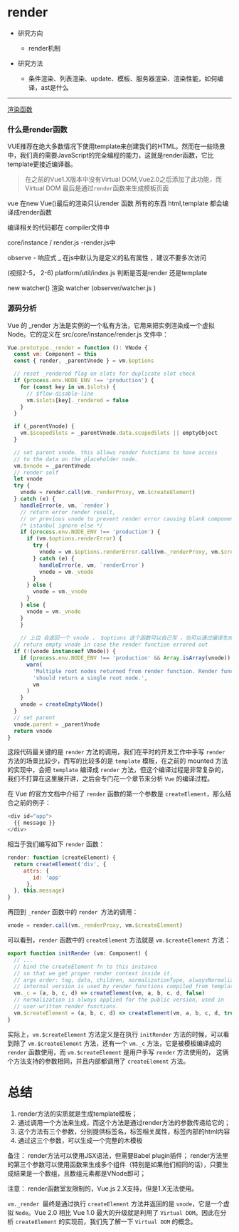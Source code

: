 # render
	
* 研究方向
	- render机制

* 研究方法
	- 条件渲染、列表渲染、update、模板、服务器渲染、渲染性能，如何编译，ast是什么
******

[渲染函数](https://cn.vuejs.org/v2/guide/render-function.html)

### 什么是render函数

VUE推荐在绝大多数情况下使用template来创建我们的HTML。然而在一些场景中，我们真的需要JavaScript的完全编程的能力，这就是render函数，它比template更接近编译器。

>在之前的Vue1.X版本中没有Virtual DOM,Vue2.0之后添加了此功能，而Virtual DOM 最后是通过`render`函数来生成模板页面

vue  在new Vue()最后的渲染只认render 函数 所有的东西 html,template 都会编译成render函数

编译相关的代码都在 compiler文件中

core/instance / render.js -render.js中


observe - 响应式
_ 在js中默认为是定义的私有属性 ，建议不要多次访问 


(视频2-5， 2-6)
platform/util/index.js  判断是否是render 还是template

new watcher() 渲染 watcher (observer/watcher.js )

### 源码分析

Vue 的 _render 方法是实例的一个私有方法，它用来把实例渲染成一个虚拟 Node。它的定义在 src/core/instance/render.js 文件中：
```javascript
Vue.prototype._render = function (): VNode {
  const vm: Component = this
  const { render, _parentVnode } = vm.$options 

  // reset _rendered flag on slots for duplicate slot check
  if (process.env.NODE_ENV !== 'production') {
    for (const key in vm.$slots) {
      // $flow-disable-line
      vm.$slots[key]._rendered = false
    }
  }

  if (_parentVnode) {
    vm.$scopedSlots = _parentVnode.data.scopedSlots || emptyObject
  }

  // set parent vnode. this allows render functions to have access
  // to the data on the placeholder node.
  vm.$vnode = _parentVnode
  // render self
  let vnode
  try {
    vnode = render.call(vm._renderProxy, vm.$createElement)
  } catch (e) {
    handleError(e, vm, `render`)
    // return error render result,
    // or previous vnode to prevent render error causing blank component
    /* istanbul ignore else */
    if (process.env.NODE_ENV !== 'production') {
      if (vm.$options.renderError) {
        try {
          vnode = vm.$options.renderError.call(vm._renderProxy, vm.$createElement, e)
        } catch (e) {
          handleError(e, vm, `renderError`)
          vnode = vm._vnode
        }
      } else {
        vnode = vm._vnode
      }
    } else {
      vnode = vm._vnode
    }
	}
	
	// 上边 会返回一个 vnode ， $options 这个函数可以自己写 ，也可以通过编译生成
  // return empty vnode in case the render function errored out
  if (!(vnode instanceof VNode)) {
    if (process.env.NODE_ENV !== 'production' && Array.isArray(vnode)) {
      warn(
        'Multiple root nodes returned from render function. Render function ' +
        'should return a single root node.',
        vm
      )
    }
    vnode = createEmptyVNode()
  }
  // set parent
  vnode.parent = _parentVnode
  return vnode
}
```
这段代码最关键的是 `render` 方法的调用，我们在平时的开发工作中手写 `render` 方法的场景比较少，而写的比较多的是 `template` 模板，在之前的 mounted 方法的实现中，会把 `template` 编译成 `render` 方法，但这个编译过程是非常复杂的，我们不打算在这里展开讲，之后会专门花一个章节来分析 `Vue` 的编译过程。  

在 Vue 的官方文档中介绍了 `render` 函数的第一个参数是 `createElement`，那么结合之前的例子：

``` javascript
<div id="app">
  {{ message }}
</div>
```
相当于我们编写如下 `render` 函数：
``` javascript
render: function (createElement) {
  return createElement('div', {
     attrs: {
        id: 'app'
      },
  }, this.message)
}
```
再回到 `_render` 函数中的 `render `方法的调用：

```javascript
vnode = render.call(vm._renderProxy, vm.$createElement)
```
可以看到，`render` 函数中的 `createElement` 方法就是 `vm.$createElement` 方法：
```javascript
export function initRender (vm: Component) {
  // ...
  // bind the createElement fn to this instance
  // so that we get proper render context inside it.
  // args order: tag, data, children, normalizationType, alwaysNormalize
  // internal version is used by render functions compiled from templates
  vm._c = (a, b, c, d) => createElement(vm, a, b, c, d, false)
  // normalization is always applied for the public version, used in
  // user-written render functions.
  vm.$createElement = (a, b, c, d) => createElement(vm, a, b, c, d, true)
}
```
实际上，`vm.$createElement` 方法定义是在执行 `initRender` 方法的时候，可以看到除了 `vm.$createElement` 方法，还有一个 `vm._c` 方法，它是被模板编译成的 `render` 函数使用，而 `vm.$createElement` 是用户手写 `render` 方法使用的， 这俩个方法支持的参数相同，并且内部都调用了 `createElement` 方法。

# 总结


1. render方法的实质就是生成template模板； 
2. 通过调用一个方法来生成，而这个方法是通过render方法的参数传递给它的； 
3. 这个方法有三个参数，分别提供标签名，标签相关属性，标签内部的html内容 
4. 通过这三个参数，可以生成一个完整的木模板  

备注：
render方法可以使用JSX语法，但需要Babel plugin插件；
render方法里的第三个参数可以使用函数来生成多个组件（特别是如果他们相同的话），只要生成结果是一个数组，且数组元素都是VNode即可；  

注意： 
render函数室友限制的，Vue.js 2.X支持，但是1.X无法使用。

`vm._render `最终是通过执行 `createElement` 方法并返回的是 `vnode`，它是一个虚拟 `Node`。Vue 2.0 相比 Vue 1.0 最大的升级就是利用了 `Virtual DOM`。因此在分析 `createElement` 的实现前，我们先了解一下 `Virtual DOM` 的概念。

